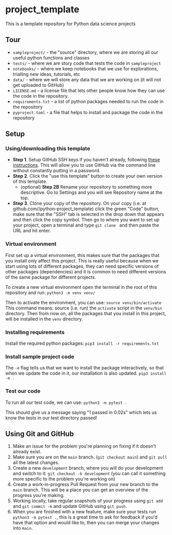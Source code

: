 # project_template
This is a template repository for Python data science projects

## Tour

- `sampleproject/` - the "source" directory, where we are storing all our useful python functions and classes
- `tests/` - where we are story code that tests the code in `sampleproject`
- `notebooks/` - where we keep notebooks that we use for explorations, trialling new ideas, tutorials, etc
- `data/` - where we will store any data that we are working on (it will not get uploaded to GitHub)
- `LICENSE.md` - a license file that lets other people know how they can use the code in the repository.
- `requirements.txt` - a list of python packages needed to run the code in the repository
- `pyproject.toml` - a file that helps to install and package the code in the repository

## Setup

### Using/downloading this template

- **Step 1**. Setup GitHub SSH keys if you haven't already, following [these instructions](https://docs.github.com/en/authentication/connecting-to-github-with-ssh). This will allow you to use GitHub via the command line without constantly putting in a password.
- **Step 2**. Click the "use this template" button to create your own version of this template. 
  - (optional) **Step 2B** Rename your repository to something more descriptive. Go to Settings and you will see Repository name at the top.
- **Step 3**. Clone your copy of the repository. On your copy (i.e. at github.com/<your-user-name>/python-project_template) click the green "Code" button, make sure that the "SSH" tab is selected in the drop down that appears and then click the copy symbol. Then go to where you want to set up your project, open a terminal and type `git clone ` and then paste the URL and hit enter.


### Virtual environment

First set up a virtual environment, this makes sure that the packages that you install only affect this project. This is really useful because when we start using lots of different packages, they can need specific versions of other packages (dependencies) and it is common to need different versions of the same package for different projects. 

To create a new virtual environment open the terminal in the root of this repository and run:
`python3 -m venv venv/` 

Then to activate the environment, you can use:
`source venv/bin/activate` 
This command means: source (i.e. run) the `activate` script in the `venv/bin` directory.
Then from now on, all the packages that you install in this project, will be installed in the `venv` directory.

### Installing requirements

Install the required python packages:
`pip3 install -r requirements.txt`

### Install sample project code
The `-e` flag tells us that we want to install the package interactively, so that when we update the code in it, our installation is also updated.
`pip3 install -e .`

### Test our code
To run all our test code, we can use:
`python3 -m pytest .`

This should give us a message saying "1 passed in 0.02s" which lets us know the tests in our test directory passed!

## Using Git and GitHub

1. Make an issue for the problem you're planning on fixing if it doesn't already exist.
2. Make sure you are on the `main` branch. (`git checkout main`) and `git pull` all the latest changes.
2. Create a new `development` branch, where you will do your development and switch to it:
`git checkout -b development` (you can call it something more specific to the problem you're working on)
3. Create a work-in-progress Pull Request from your new branch to the `main` branch. This will be a place you can get an overview of the progress you're making.
3. Working locally, take regular snapshots of your progress using `git add` and `git commit -m` and update GitHub using `git push`.
3. When you are finished with a new feature, make sure your tests run `python3 -m pytest .`, this is a great time to ask for feedback if you'd have that option and would like to, then you can merge your changes into `main`. 


